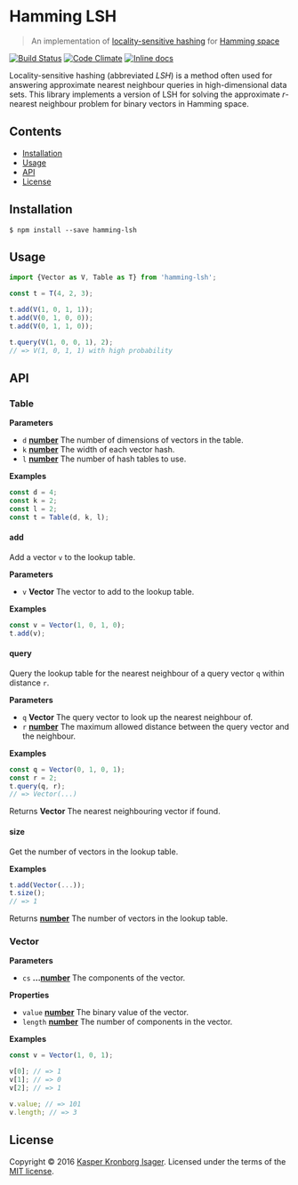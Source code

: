 # Hamming LSH

> An implementation of [locality-sensitive hashing](https://en.wikipedia.org/wiki/Locality-sensitive_hashing) for [Hamming space](https://en.wikipedia.org/wiki/Hamming_space)

[![Build Status](https://travis-ci.org/kasperisager/hamming-lsh.svg?branch=master)](https://travis-ci.org/kasperisager/hamming-lsh) [![Code Climate](https://codeclimate.com/github/kasperisager/hamming-lsh/badges/gpa.svg)](https://codeclimate.com/github/kasperisager/hamming-lsh) [![Inline docs](http://inch-ci.org/github/kasperisager/hamming-lsh.svg?branch=master)](http://inch-ci.org/github/kasperisager/hamming-lsh)

Locality-sensitive hashing (abbreviated _LSH_) is a method often used for answering approximate nearest neighbour queries in high-dimensional data sets. This library implements a version of LSH for solving the approximate _r_-nearest neighbour problem for binary vectors in Hamming space.

## Contents

-   [Installation](#installation)
-   [Usage](#usage)
-   [API](#api)
-   [License](#license)

## Installation

```console
$ npm install --save hamming-lsh
```

## Usage

```js
import {Vector as V, Table as T} from 'hamming-lsh';

const t = T(4, 2, 3);

t.add(V(1, 0, 1, 1));
t.add(V(0, 1, 0, 0));
t.add(V(0, 1, 1, 0));

t.query(V(1, 0, 0, 1), 2);
// => V(1, 0, 1, 1) with high probability
```

## API

### Table

**Parameters**

-   `d` **[number](https://developer.mozilla.org/en-US/docs/Web/JavaScript/Reference/Global_Objects/Number)** The number of dimensions of vectors in the table.
-   `k` **[number](https://developer.mozilla.org/en-US/docs/Web/JavaScript/Reference/Global_Objects/Number)** The width of each vector hash.
-   `l` **[number](https://developer.mozilla.org/en-US/docs/Web/JavaScript/Reference/Global_Objects/Number)** The number of hash tables to use.

**Examples**

```javascript
const d = 4;
const k = 2;
const l = 2;
const t = Table(d, k, l);
```

#### add

Add a vector `v` to the lookup table.

**Parameters**

-   `v` **Vector** The vector to add to the lookup table.

**Examples**

```javascript
const v = Vector(1, 0, 1, 0);
t.add(v);
```

#### query

Query the lookup table for the nearest neighbour of a query vector `q` within distance `r`.

**Parameters**

-   `q` **Vector** The query vector to look up the nearest neighbour of.
-   `r` **[number](https://developer.mozilla.org/en-US/docs/Web/JavaScript/Reference/Global_Objects/Number)** The maximum allowed distance between the query vector and the neighbour.

**Examples**

```javascript
const q = Vector(0, 1, 0, 1);
const r = 2;
t.query(q, r);
// => Vector(...)
```

Returns **Vector** The nearest neighbouring vector if found.

#### size

Get the number of vectors in the lookup table.

**Examples**

```javascript
t.add(Vector(...));
t.size();
// => 1
```

Returns **[number](https://developer.mozilla.org/en-US/docs/Web/JavaScript/Reference/Global_Objects/Number)** The number of vectors in the lookup table.

### Vector

**Parameters**

-   `cs` **...[number](https://developer.mozilla.org/en-US/docs/Web/JavaScript/Reference/Global_Objects/Number)** The components of the vector.

**Properties**

-   `value` **[number](https://developer.mozilla.org/en-US/docs/Web/JavaScript/Reference/Global_Objects/Number)** The binary value of the vector.
-   `length` **[number](https://developer.mozilla.org/en-US/docs/Web/JavaScript/Reference/Global_Objects/Number)** The number of components in the vector.

**Examples**

```javascript
const v = Vector(1, 0, 1);

v[0]; // => 1
v[1]; // => 0
v[2]; // => 1

v.value; // => 101
v.length; // => 3
```

## License

Copyright © 2016 [Kasper Kronborg Isager](https://github.com/kasperisager). Licensed under the terms of the [MIT license](LICENSE.md).
